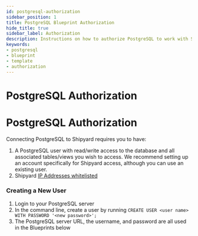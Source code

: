 ```yaml
---
id: postgresql-authorization
sidebar_position: 1
title: PostgreSQL Blueprint Authorization
hide_title: true
sidebar_label: Authorization
description: Instructions on how to authorize PostgreSQL to work with Shipyard's low-code PostgreSQL templates.
keywords:
- postgresql
- blueprint
- template
- authorization
---
```


# PostgreSQL Authorization
# PostgreSQL Authorization

Connecting PostgreSQL to Shipyard requires you to have:
1. A PostgreSQL user with read/write access to the database and all associated tables/views you wish to access. We recommend setting up an account specifically for Shipyard access, although you can use an existing user.
2. Shipyard [IP Addresses whitelisted](../../faqs/security/ip-whitelist.md)


### Creating a New User

1. Login to your PostgreSQL server  
2. In the command line, create a user by running `CREATE USER <user name> WITH PASSWORD '<new password>';`  
3. The PostgreSQL server URL, the username, and password are all used in the Blueprints below  
